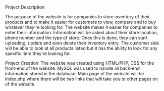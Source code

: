 Project Description:  

The purpose of the website is for   companies to store inventory of their products and to make it easier for customers to view, compare and to buy whatever they're looking for. The website makes it easier for companies to enter their information. Information will be asked about their store location, phone number and the type of store. Ones this is done, they can start uploading, update and even delete their inventory entry. The customer side will be able to look at all products listed but it has the ability to look for any specific item they're looking for.  

Project Creation: 
  The website was created using HTML/PHP, CSS for the front-end of the website. MySQL was used to handle all back-end information stored in the database. Main page of the website will be index.php where there will be two links that will take you to other pages on of the website. 
